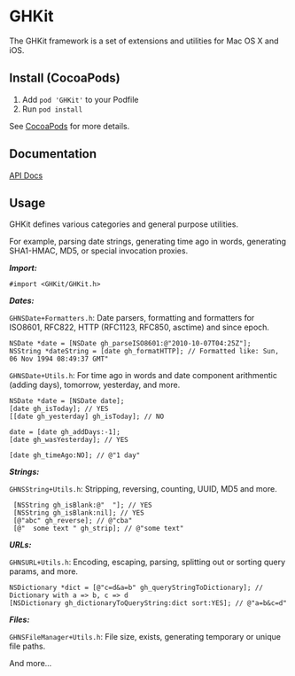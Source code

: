 GHKit
========

The GHKit framework is a set of extensions and utilities for Mac OS X and iOS.

Install (CocoaPods)
-------

1. Add `pod 'GHKit'` to your Podfile
1. Run `pod install`

See [CocoaPods](http://cocoapods.org/) for more details.


Documentation
--------

[API Docs](http://cocoadocs.org/docsets/GHKit)


Usage
-----

GHKit defines various categories and general purpose utilities.

For example, parsing date strings, generating time ago in words,
generating SHA1-HMAC, MD5, or special invocation proxies.

***Import:***

    #import <GHKit/GHKit.h>


***Dates:***

`GHNSDate+Formatters.h`: Date parsers, formatting and formatters for ISO8601, RFC822, HTTP (RFC1123, RFC850, asctime) and since epoch.

    NSDate *date = [NSDate gh_parseISO8601:@"2010-10-07T04:25Z"];
    NSString *dateString = [date gh_formatHTTP]; // Formatted like: Sun, 06 Nov 1994 08:49:37 GMT"


`GHNSDate+Utils.h`: For time ago in words and date component arithmentic (adding days), tomorrow, yesterday, and more.

    NSDate *date = [NSDate date];
    [date gh_isToday]; // YES
    [[date gh_yesterday] gh_isToday]; // NO

    date = [date gh_addDays:-1];
    [date gh_wasYesterday]; // YES

    [date gh_timeAgo:NO]; // @"1 day"


***Strings:***

`GHNSString+Utils.h`: Stripping, reversing, counting, UUID, MD5 and more.

     [NSString gh_isBlank:@"  "]; // YES
     [NSString gh_isBlank:nil]; // YES
     [@"abc" gh_reverse]; // @"cba" 
     [@"  some text " gh_strip]; // @"some text"

***URLs:***

`GHNSURL+Utils.h`: Encoding, escaping, parsing, splitting out or sorting query params, and more.

    NSDictionary *dict = [@"c=d&a=b" gh_queryStringToDictionary]; // Dictionary with a => b, c => d
    [NSDictionary gh_dictionaryToQueryString:dict sort:YES]; // @"a=b&c=d"


***Files:***

`GHNSFileManager+Utils.h`: File size, exists, generating temporary or unique file paths.


And more...
